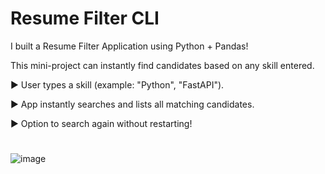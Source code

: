 # Resume Filter CLI 
I built a Resume Filter Application using Python + Pandas!

 This mini-project can instantly find candidates based on any skill entered.

▶️ User types a skill (example: "Python", "FastAPI").

▶️ App instantly searches and lists all matching candidates.

▶️ Option to search again without restarting!




#
![image](https://github.com/user-attachments/assets/dc3646cb-eea2-44af-9c8a-a22c88e04d2f)
